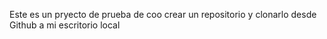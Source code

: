 Este es un pryecto de prueba de coo crear un repositorio y clonarlo desde Github a mi escritorio local

